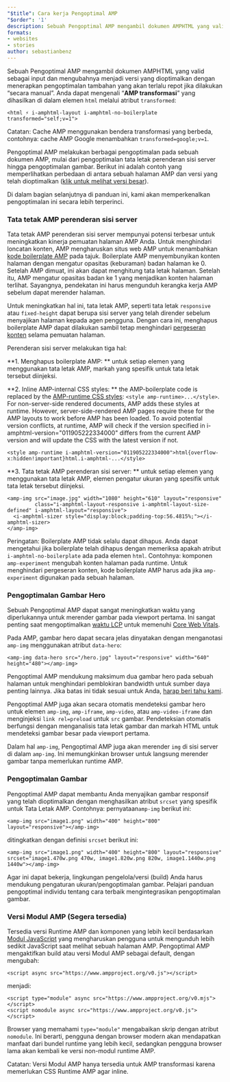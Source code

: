 ```yaml
---
"$title": Cara kerja Pengoptimal AMP
"$order": '1'
description: Sebuah Pengoptimal AMP mengambil dokumen AMPHTML yang valid sebagai input dan mengubahnya menjadi versi yang dioptimalkan dengan menerapkan pengoptimalan tambahan yang akan terlalu repot jika dilakukan “secara manual”. Panduan ini menjelaskan secara terperinci cara kerja Pengoptimal AMP.
formats:
- websites
- stories
author: sebastianbenz
---
```


Sebuah Pengoptimal AMP mengambil dokumen AMPHTML yang valid sebagai input dan mengubahnya menjadi versi yang dioptimalkan dengan menerapkan pengoptimalan tambahan yang akan terlalu repot jika dilakukan “secara manual”.  Anda dapat mengenali “**AMP transformasi**” yang dihasilkan di dalam elemen `html` melalui atribut `transformed`:

```
<html ⚡ i-amphtml-layout i-amphtml-no-boilerplate transformed="self;v=1">
```

Catatan: Cache AMP menggunakan bendera transformasi yang berbeda, contohnya: cache AMP Google menambahkan `transformed=google;v=1`.

Pengoptimal AMP melakukan berbagai pengoptimalan pada sebuah dokumen AMP, mulai dari pengoptimalan tata letak perenderan sisi server hingga pengoptimalan gambar. Berikut ini adalah contoh yang memperlihatkan perbedaan di antara sebuah halaman AMP dan versi yang telah dioptimalkan ([klik untuk melihat versi besar](/static/img/docs/guides/optimized-amp-diff.png)).

<a href="/static/img/docs/guides/optimized-amp-diff.png"><amp-img lightbox layout="responsive" width="2560" height="773" src="/static/img/docs/guides/optimized-amp-diff.png"></amp-img></a>

Di dalam bagian selanjutnya di panduan ini, kami akan memperkenalkan pengoptimalan ini secara lebih terperinci.

### Tata tetak AMP perenderan sisi server

Tata tetak AMP perenderan sisi server mempunyai potensi terbesar untuk meningkatkan kinerja pemuatan halaman AMP Anda. Untuk menghindari loncatan konten, AMP mengharuskan situs web AMP untuk menambahkan [kode boilerplate AMP](https://amp.dev/documentation/guides-and-tutorials/learn/spec/amp-boilerplate/?format=websites) pada tajuk. Boilerplate AMP menyembunyikan konten halaman dengan mengatur opasitas (keburaman) badan halaman ke 0. Setelah AMP dimuat, ini akan dapat menghitung tata letak halaman. Setelah itu, AMP mengatur opasitas badan ke 1 yang menjadikan konten halaman terlihat. Sayangnya, pendekatan ini harus mengunduh kerangka kerja AMP sebelum dapat merender halaman.

Untuk meningkatkan hal ini, tata letak AMP, seperti tata letak `responsive` atau `fixed-height` dapat berupa sisi server yang telah dirender sebelum menyajikan halaman kepada agen pengguna. Dengan cara ini, menghapus boilerplate AMP dapat dilakukan sambil tetap menghindari [pergeseran konten](https://web.dev/cls/) selama pemuatan halaman.

Perenderan sisi server melakukan tiga hal:

⁣**1. Menghapus boilerplate AMP: ** untuk setiap elemen yang menggunakan tata letak AMP, markah yang spesifik untuk tata letak tersebut diinjeksi.

⁣**2. Inline AMP-internal CSS styles: ** the AMP-boilerplate code is replaced by the <a href="https://cdn.ampproject.org/v0.css">AMP-runtime CSS styles</a>: `<style amp-runtime>...</style>`. For non-server-side rendered documents, AMP adds these styles at runtime. However, server-side-rendered AMP pages require these for the AMP layouts to work before AMP has been loaded. To avoid potential version conflicts, at runtime, AMP will check if the version specified in i-amphtml-version="011905222334000" differs from the current AMP version and will update the CSS with the latest version if not.

```
<style amp-runtime i-amphtml-version="011905222334000">html{overflow-x:hidden!important}html.i-amphtml-...</style>
```

⁣**3. Tata tetak AMP perenderan sisi server: ** untuk setiap elemen yang menggunakan tata letak AMP, elemen pengatur ukuran yang spesifik untuk tata letak tersebut diinjeksi.

```
<amp-img src="image.jpg" width="1080" height="610" layout="responsive"
         class="i-amphtml-layout-responsive i-amphtml-layout-size-defined" i-amphtml-layout="responsive">
  <i-amphtml-sizer style="display:block;padding-top:56.4815%;"></i-amphtml-sizer>
</amp-img>
```

Peringatan: Boilerplate AMP tidak selalu dapat dihapus. Anda dapat mengetahui jika boilerplate telah dihapus dengan memeriksa apakah atribut `i-amphtml-no-boilerplate` ada pada elemen `html`. Contohnya: komponen `amp-experiment` mengubah konten halaman pada runtime. Untuk menghindari pergeseran konten, kode boilerplate AMP harus ada jika `amp-experiment` digunakan pada sebuah halaman.

### Pengoptimalan Gambar Hero

Sebuah Pengoptimal AMP dapat sangat meningkatkan waktu yang diperlukannya untuk merender gambar pada viewport pertama. Ini sangat penting saat mengoptimalkan [waktu LCP](https://web.dev/lcp/) untuk memenuhi [Core Web Vitals](https://web.dev/vitals).

Pada AMP, gambar hero dapat secara jelas dinyatakan dengan menganotasi `amp-img` menggunakan atribut `data-hero`:

```
<amp-img data-hero src="/hero.jpg" layout="responsive" width="640" height="480"></amp-img>
```

Pengoptimal AMP mendukung maksimum dua gambar hero pada sebuah halaman untuk menghindari pemblokiran bandwidth untuk sumber daya penting lainnya. Jika batas ini tidak sesuai untuk Anda, [harap beri tahu kami](https://github.com/ampproject/amp-toolbox/issues).

Pengoptimal AMP juga akan secara otomatis mendeteksi gambar hero untuk elemen `amp-img`, `amp-iframe`, `amp-video`, atau `amp-video-iframe` dan menginjeksi `link rel=preload` untuk `src` gambar. Pendeteksian otomatis berfungsi dengan menganalisis tata letak gambar dan markah HTML untuk mendeteksi gambar besar pada viewport pertama.

Dalam hal `amp-img`, Pengoptimal AMP juga akan merender `img` di sisi server di dalam `amp-img`. Ini memungkinkan browser untuk langsung merender gambar tanpa memerlukan runtime AMP.

### Pengoptimalan Gambar

Pengoptimal AMP dapat membantu Anda menyajikan gambar responsif yang telah dioptimalkan dengan menghasilkan atribut `srcset` yang spesifik untuk Tata Letak AMP. Contohnya: pernyataan`amp-img` berikut ini:

```
<amp-img src="image1.png" width="400" height="800" layout="responsive"></amp-img>
```

ditingkatkan dengan definisi `srcset` berikut ini:

```
<amp-img src="image1.png" width="400" height="800" layout="responsive" srcset="image1.470w.png 470w, image1.820w.png 820w, image1.1440w.png 1440w"></amp-img>
```

Agar ini dapat bekerja, lingkungan pengelola/versi (build) Anda harus mendukung pengaturan ukuran/pengoptimalan gambar. Pelajari panduan pengoptimal individu tentang cara terbaik mengintegrasikan pengoptimalan gambar.

### Versi Modul AMP (Segera tersedia)

Tersedia versi Runtime AMP dan komponen yang lebih kecil berdasarkan [Modul JavaScript](https://v8.dev/features/modules#browser) yang mengharuskan pengguna untuk mengunduh lebih sedikit JavaScript saat melihat sebuah halaman AMP. Pengoptimal AMP mengaktifkan build atau versi Modul AMP sebagai default, dengan mengubah:

```
<script async src="https://www.ampproject.org/v0.js"></script>
```

menjadi:

```
<script type="module" async src="https://www.ampproject.org/v0.mjs"></script>
<script nomodule async src="https://www.ampproject.org/v0.js"></script>
```

Browser yang memahami `type="module"` mengabaikan skrip dengan atribut `nomodule`. Ini berarti, pengguna dengan browser modern akan mendapatkan manfaat dari bundel runtime yang lebih kecil, sedangkan pengguna browser lama akan kembali ke versi non-modul runtime AMP.

Catatan: Versi Modul AMP hanya tersedia untuk AMP transformasi karena memerlukan CSS Runtime AMP agar inline.
